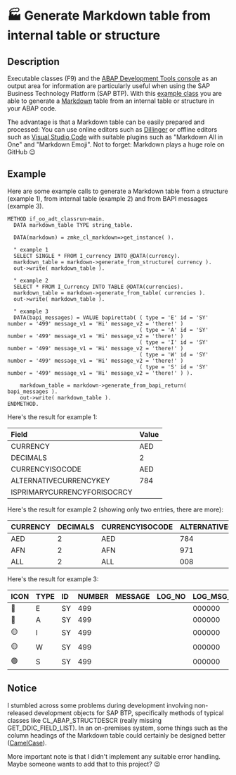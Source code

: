 # :factory: Generate Markdown table from internal table or structure

## Description

Executable classes (F9) and the [ABAP Development Tools console](https://developers.sap.com/tutorials/abap-environment-console-application.html) as an output area for information are particularly useful when using the SAP Business Technology Platform (SAP BTP). With this [example class](./src/zmke_cl_markdown.clas.abap) you are able to generate a [Markdown](https://en.wikipedia.org/wiki/Markdown) table from an internal table or structure in your ABAP code. 

The advantage is that a Markdown table can be easily prepared and processed: You can use online editors such as [Dillinger](https://dillinger.io/) or offline editors such as [Visual Studio Code](https://code.visualstudio.com/) with suitable plugins such as "Markdown All in One" and "Markdown Emoji". Not to forget: Markdown plays a huge role on GitHub :wink:

## Example

Here are some example calls to generate a Markdown table from a structure (example 1), from internal table (example 2) and from BAPI messages (example 3).

```abap
METHOD if_oo_adt_classrun~main.
  DATA markdown_table TYPE string_table.

  DATA(markdown) = zmke_cl_markdown=>get_instance( ).

  " example 1
  SELECT SINGLE * FROM I_currency INTO @DATA(currency).
  markdown_table = markdown->generate_from_structure( currency ).
  out->write( markdown_table ).

  " example 2
  SELECT * FROM I_Currency INTO TABLE @DATA(currencies).
  markdown_table = markdown->generate_from_table( currencies ).
  out->write( markdown_table ).
  
  " example 3
  DATA(bapi_messages) = VALUE bapirettab( ( type = 'E' id = 'SY' number = '499' message_v1 = 'Hi' message_v2 = 'there!' )
                                          ( type = 'A' id = 'SY' number = '499' message_v1 = 'Hi' message_v2 = 'there!' )
                                          ( type = 'I' id = 'SY' number = '499' message_v1 = 'Hi' message_v2 = 'there!' )
                                          ( type = 'W' id = 'SY' number = '499' message_v1 = 'Hi' message_v2 = 'there!' )
                                          ( type = 'S' id = 'SY' number = '499' message_v1 = 'Hi' message_v2 = 'there!' ) ).

    markdown_table = markdown->generate_from_bapi_return( bapi_messages ).
    out->write( markdown_table ).  
ENDMETHOD.
```

Here's the result for example 1:

| Field | Value |                   
| :--- | :--- |                     
| CURRENCY | AED |                  
| DECIMALS | 2 |                    
| CURRENCYISOCODE | AED |           
| ALTERNATIVECURRENCYKEY | 784 |    
| ISPRIMARYCURRENCYFORISOCRCY |  |  
  
Here's the result for example 2 (showing only two entries, there are more):
  
| CURRENCY | DECIMALS  | CURRENCYISOCODE  | ALTERNATIVECURRENCYKEY  | ISPRIMARYCURRENCYFORISOCRCY |  
| :--- | :---  | :---  | :---  | :--- |                                                              
| AED | 2 | AED | 784 |  |                                                                           
| AFN | 2 | AFN | 971 |  |                                                                           
| ALL | 2 | ALL | 008 |  |       

Here's the result for example 3:

| ICON | TYPE | ID  | NUMBER  | MESSAGE  | LOG_NO  | LOG_MSG_NO  | MESSAGE_V1  | MESSAGE_V2  | MESSAGE_V3  | MESSAGE_V4  | PARAMETER  | ROW  | FIELD  | SYSTEM |  
| :--- | :--- | :---  | :---  | :---  | :---  | :---  | :---  | :---  | :---  | :---  | :---  | :---  | :---  | :--- |                                            
| :red_circle: | E | SY | 499 |  |  | 000000 | Hi | there! |  |  |  | 0 |  |  |                                                                                   
| :red_circle: | A | SY | 499 |  |  | 000000 | Hi | there! |  |  |  | 0 |  |  |                                                                                   
| :yellow_circle: | I | SY | 499 |  |  | 000000 | Hi | there! |  |  |  | 0 |  |  |                                                                                
| :yellow_circle: | W | SY | 499 |  |  | 000000 | Hi | there! |  |  |  | 0 |  |  |                                                                                
| :green_circle: | S | SY | 499 |  |  | 000000 | Hi | there! |  |  |  | 0 |  |  |                                                                                 

## Notice

I stumbled across some problems during development involving non-released development objects for SAP BTP, specifically methods of typical classes like CL_ABAP_STRUCTDESCR (really missing GET_DDIC_FIELD_LIST). In an on-premises system, some things such as the column headings of the Markdown table could certainly be designed better ([CamelCase](https://en.wikipedia.org/wiki/Camel_case)).

More important note is that I didn't implement any suitable error handling. Maybe someone wants to add that to this project? :wink:
